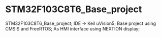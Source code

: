 # STM32F103C8T6_Base_project
STM32F103C8T6_Base_project;
IDE -> Keil uVision5;
Base project using CMSIS and FreeRTOS;
As HMI interface using NEXTION display;
